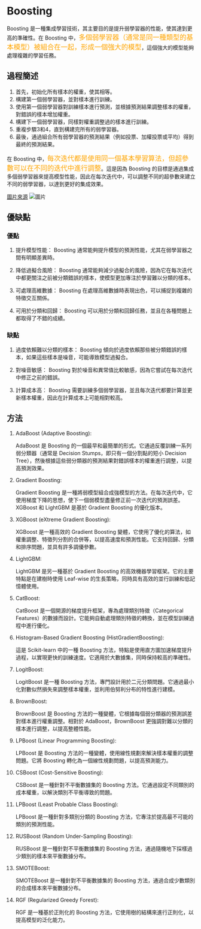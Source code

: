 <!-- markdownlint-disable MD033 -->
<!-- markdownlint-disable MD010 -->
<!-- markdownlint-disable MD037 -->

# Boosting

Boosting 是一種集成學習技術，其主要目的是提升弱學習器的性能，使其達到更高的準確性。在 Boosting 中，<font size = 4 color = orange>多個弱學習器（通常是同一種類型的基本模型）被組合在一起，形成一個強大的模型</font>，這個強大的模型能夠處理複雜的學習任務。

## 過程簡述

1. 首先，初始化所有樣本的權重，使其相等。
2. 構建第一個弱學習器，並對樣本進行訓練。
3. 使用第一個弱學習器對訓練樣本進行預測，並根據預測結果調整樣本的權重，對錯誤的樣本增加權重。
4. 構建下一個弱學習器，同樣對權重調整過的樣本進行訓練。
5. 重複步驟3和4，直到構建完所有的弱學習器。
6. 最後，通過組合所有弱學習器的預測結果（例如投票、加權投票或平均）得到最終的預測結果。

在 Boosting 中，<font size = 4 color = orange>每次迭代都是使用同一個基本學習算法，但超參數可以在不同的迭代中進行調整</font>。這是因為 Boosting 的目標是通過集成多個弱學習器來提高模型性能，因此在每次迭代中，可以調整不同的超參數來建立不同的弱學習器，以達到更好的集成效果。

[圖片來源](https://towardsdatascience.com/boosting-algorithms-explained-d38f56ef3f30)
![圖片](https://miro.medium.com/v2/resize:fit:720/format:webp/1*jbncjeM4CfpobEnDO0ZTjw.png)

## 優缺點

### 優點

1. 提升模型性能： Boosting 通常能夠提升模型的預測性能，尤其在弱學習器之間有明顯差異時。

2. 降低過擬合風險： Boosting 通常能夠減少過擬合的風險，因為它在每次迭代中都更關注之前被分類錯誤的樣本，使模型更加專注於學習難以分類的樣本。

3. 可處理高維數據： Boosting 在處理高維數據時表現出色，可以捕捉到複雜的特徵交互關係。

4. 可用於分類和回歸： Boosting 可以用於分類和回歸任務，並且在各種問題上都取得了不錯的成績。

### 缺點

1. 過度依賴難以分類的樣本： Boosting 傾向於過度依賴那些被分類錯誤的樣本，如果這些樣本是噪音，可能導致模型過擬合。

2. 對噪音敏感： Boosting 對於噪音和異常值比較敏感，因為它嘗試在每次迭代中修正之前的錯誤。

3. 計算成本高： Boosting 需要訓練多個弱學習器，並且每次迭代都要計算並更新樣本權重，因此在計算成本上可能相對較高。

## 方法

1. AdaBoost (Adaptive Boosting):

    AdaBoost 是 Boosting 的一個最早和最簡單的形式。它通過反覆訓練一系列弱分類器（通常是 Decision Stumps，即只有一個分割點的短小 Decision Tree），然後根據這些弱分類器的預測結果對錯誤樣本的權重進行調整，以提高預測效果。

2. Gradient Boosting:

    Gradient Boosting 是一種將弱模型組合成強模型的方法。在每次迭代中，它使用梯度下降的思想，使下一個弱模型盡量修正前一次迭代的預測誤差。XGBoost 和 LightGBM 是基於 Gradient Boosting 的優化版本。

3. XGBoost (eXtreme Gradient Boosting):

    XGBoost 是一種高效的 Gradient Boosting 變體，它使用了優化的算法，如權重調整、特徵列分割的合併等，以提高速度和預測性能。它支持回歸、分類和排序問題，並具有許多調優參數。

4. LightGBM:

    LightGBM 是另一種基於 Gradient Boosting 的高效機器學習框架。它的主要特點是在建樹時使用 Leaf-wise 的生長策略，同時具有高效的並行訓練和低記憶體使用。

5. CatBoost:

    CatBoost 是一個開源的梯度提升框架，專為處理類別特徵（Categorical Features）的數據而設計。它能夠自動處理類別特徵的轉換，並在模型訓練過程中進行優化。

6. Histogram-Based Gradient Boosting (HistGradientBoosting):

    這是 Scikit-learn 中的一種 Boosting 方法，特點是使用直方圖加速梯度提升過程，以實現更快的訓練速度。它適用於大數據集，同時保持較高的準確性。

7. LogitBoost:

    LogitBoost 是一種 Boosting 方法，專門設計用於二元分類問題。它通過最小化對數似然損失來調整樣本權重，並利用伯努利分布的特性進行建模。

8. BrownBoost:

    BrownBoost 是 Boosting 方法的一種變體，它根據每個弱分類器的預測誤差對樣本進行權重調整。相對於 AdaBoost，BrownBoost 更強調對難以分類的樣本進行調整，以提高整體性能。

9. LPBoost (Linear Programming Boosting):

    LPBoost 是 Boosting 方法的一種變體，使用線性規劃來解決樣本權重的調整問題。它將 Boosting 轉化為一個線性規劃問題，以提高預測能力。

10. CSBoost (Cost-Sensitive Boosting):

    CSBoost 是一種針對不平衡數據集的 Boosting 方法。它通過設定不同類別的成本權重，以解決類別不平衡導致的問題。

11. LPBoost (Least Probable Class Boosting):

    LPBoost 是一種針對多類別分類的 Boosting 方法，它專注於提高最不可能的類別的預測性能。

12. RUSBoost (Random Under-Sampling Boosting):

    RUSBoost 是一種針對不平衡數據集的 Boosting 方法，通過隨機地下採樣過少類別的樣本來平衡數據分布。

13. SMOTEBoost:

    SMOTEBoost 是一種針對不平衡數據集的 Boosting 方法，通過合成少數類別的合成樣本來平衡數據分布。

14. RGF (Regularized Greedy Forest):

    RGF 是一種基於正則化的 Boosting 方法，它使用樹的結構來進行正則化，以提高模型的泛化能力。
